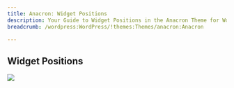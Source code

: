 ```yaml
---
title: Anacron: Widget Positions
description: Your Guide to Widget Positions in the Anacron Theme for WordPress
breadcrumb: /wordpress:WordPress/!themes:Themes/anacron:Anacron

---
```


Widget Positions
-----

![][positions]

[positions]: assets/positions.jpg